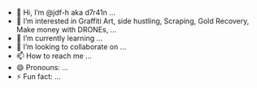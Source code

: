 - 👋 Hi, I’m @jdf-h aka d7r41n ...
- 👀 I’m interested in Graffiti Art, side hustling, Scraping, Gold Recovery, Make money with DRONEs, ...
- 🌱 I’m currently learning ...
- 💞️ I’m looking to collaborate on ...
- 📫 How to reach me ...
- 😄 Pronouns: ...
- ⚡ Fun fact: ...

<!---
jdf-h/jdf-h is a ✨ special ✨ repository because its `README.md` (this file) appears on your GitHub profile.
You can click the Preview link to take a look at your changes.
--->
